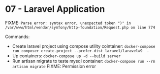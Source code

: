 # 07 - Laravel Application

FIXME: `Parse error: syntax error, unexpected token ")" in /var/www/html/vendor/symfony/http-foundation/Request.php on line 774`

Commands:
 - Create laravel project using compose utility cointainer: `docker-compose run composer create-project --prefer-dist laravel/laravel=9  .`
 - Up containers: `docker-compose up -d --build server`
 - Run artisan migrate to teste mysql container: `docker-compose run --rm artisan migrate` FIXME: Permission error